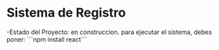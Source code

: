 <h1>Sistema de Registro</h1>
-Estado del Proyecto: en construccion.
para ejecutar el sistema, debes poner:
```npm install react```
